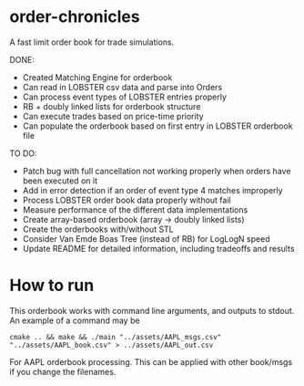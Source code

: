 # order-chronicles
A fast limit order book for trade simulations.

DONE:
- Created Matching Engine for orderbook
- Can read in LOBSTER csv data and parse into Orders
- Can process event types of LOBSTER entries properly
- RB + doubly linked lists for orderbook structure
- Can execute trades based on price-time priority
- Can populate the orderbook based on first entry in LOBSTER orderbook file

TO DO:
- Patch bug with full cancellation not working properly when orders have been executed on it
- Add in error detection if an order of event type 4 matches improperly
- Process LOBSTER order book data properly without fail
- Measure performance of the different data implementations
- Create array-based orderbook (array -> doubly linked lists)
- Create the orderbooks with/without STL
- Consider Van Emde Boas Tree (instead of RB) for LogLogN speed
- Update README for detailed information, including tradeoffs and results

# How to run

This orderbook works with command line arguments, and outputs to stdout. An example of a command may be
```
cmake .. && make && ./main "../assets/AAPL_msgs.csv" "../assets/AAPL_book.csv" > ../assets/AAPL_out.csv
```
For AAPL orderbook processing. This can be applied with other book/msgs if you change the filenames.

